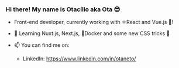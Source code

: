 ### Hi there! My name is Otacílio aka Ota 😎

- Front-end developer, currently working with ⚛React and Vue.js 💚!

- 🌱 Learning Nuxt.js, Next.js, 🐋Docker and some new CSS tricks 🎩

- 📫 You can find me on:
  - LinkedIn: https://www.linkedin.com/in/otaneto/


